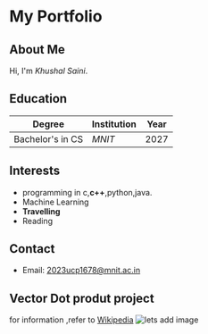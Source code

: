 # My Portfolio

## About Me
Hi, I'm *Khushal Saini*.

## Education
| Degree            | Institution        | Year |
|-------------------|--------------------|------|
| Bachelor's in CS  |      *MNIT*       | 2027 |

## Interests
- programming in c,**c++**,python,java.
- Machine Learning
- **Travelling**
- Reading

## Contact
- Email: 2023ucp1678@mnit.ac.in


## Vector Dot produt project
for information ,refer to [Wikipedia](https://en.wikipedia.org/wiki/Dot_product)
![lets add image](https://upload.wikimedia.org/wikipedia/commons/thumb/9/95/Mango_Orange_post_office.jpg/200px-Mango_Orange_post_office.jpg)
